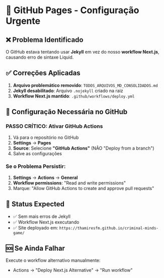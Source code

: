 # 🚨 GitHub Pages - Configuração Urgente

## ❌ Problema Identificado
O GitHub estava tentando usar **Jekyll** em vez do nosso **workflow Next.js**, causando erro de sintaxe Liquid.

## ✅ Correções Aplicadas
1. **Arquivo problemático removido**: `TODOS_ARQUIVOS_MD_CONSOLIDADOS.md`
2. **Jekyll desabilitado**: Arquivo `.nojekyll` criado na raiz
3. **Workflow Next.js mantido**: `.github/workflows/deploy.yml`

## 🔧 Configuração Necessária no GitHub

### PASSO CRÍTICO: Ativar GitHub Actions
1. Vá para o repositório no GitHub
2. **Settings** → **Pages**
3. **Source**: Selecione **"GitHub Actions"** (NÃO "Deploy from a branch")
4. Salve as configurações

### Se o Problema Persistir:
1. **Settings** → **Actions** → **General**
2. **Workflow permissions**: "Read and write permissions"
3. Marque: "Allow GitHub Actions to create and approve pull requests"

## 🎯 Status Expected
- ✅ Sem mais erros de Jekyll
- ✅ Workflow Next.js executando
- ✅ Site deployado em: `https://thamiresfm.github.io/criminal-minds-game/`

## 🆘 Se Ainda Falhar
Execute o workflow alternativo manualmente:
- Actions → "Deploy Next.js Alternative" → "Run workflow" 